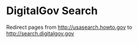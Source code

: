 # DigitalGov Search

Redirect pages from http://usasearch.howto.gov to http://search.digitalgov.gov


